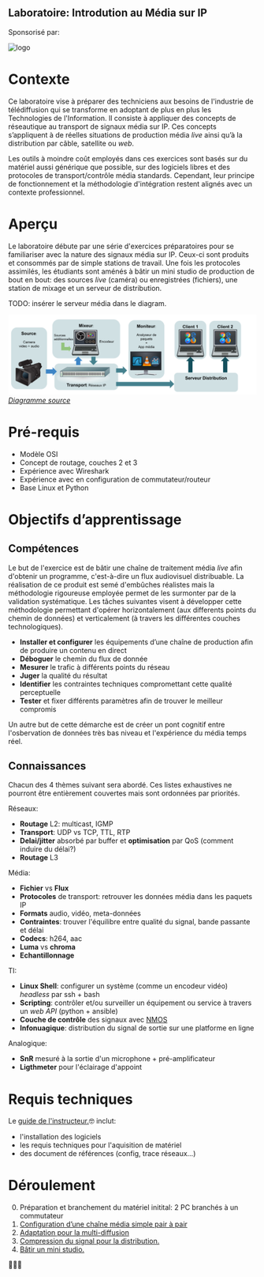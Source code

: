 Laboratoire: Introdution au Média sur IP
----------------------------------------

Sponsorisé par:

![logo](https://site-cbc.radio-canada.ca/site/annual-reports/2014-2015/_images/about/services/cbc-radio-canada.png)

# Contexte

Ce laboratoire vise à préparer des techniciens aux besoins de l'industrie de télédiffusion qui se
transforme en adoptant de plus en plus les Technologies de l'Information. Il consiste à appliquer des
concepts de réseautique au transport de signaux média sur IP. Ces concepts s’appliquent à de réelles
situations de production média _live_ ainsi qu’à la distribution par câble, satellite ou _web_.

Les outils à moindre coût employés dans ces exercices sont basés sur du matériel aussi générique que
possible, sur des logiciels libres et des protocoles de transport/contrôle média standards.
Cependant, leur principe de fonctionnement et la méthodologie d'intégration restent alignés avec un
contexte professionnel.

# Aperçu

Le laboratoire débute par une série d'exercices préparatoires pour se familiariser avec la nature
des signaux média sur IP. Ceux-ci sont produits et consommés par de simple stations de travail.
Une fois les protocoles assimilés, les étudiants sont aménés à bâtir un mini studio de production
de bout en bout: des sources _live_ (caméra) ou enregistrées (fichiers), une station de mixage et un
serveur de distribution.

TODO: insérer le serveur média dans le diagram.

![apercu](./img/laboratoire_media_sur_IP_phase5.png)
*[Diagramme source](https://docs.google.com/drawings/d/1q6MF5KY4nLmCBxLiehqOJvOSK_qoAchkg8bCS-ulvEI/edit)*

# Pré-requis

* Modèle OSI
* Concept de routage, couches 2 et 3
* Expérience avec Wireshark
* Expérience avec en configuration de commutateur/routeur
* Base Linux et Python

# Objectifs d’apprentissage

## Compétences

Le but de l'exercice est de bâtir une chaîne de traitement média _live_ afin d'obtenir un programme,
c'est-à-dire un flux audiovisuel distribuable. La réalisation de ce produit est semé d'embûches
réalistes mais la méthodologie rigoureuse employée permet de les surmonter par de la validation
systématique. Les tâches suivantes visent à développer cette méthodologie permettant d'opérer
horizontalement (aux differents points du chemin de données) et verticalement (à travers les
différentes couches technologiques).

* __Installer et configurer__ les équipements d’une chaîne de production afin de produire un contenu en direct
* __Déboguer__ le chemin du flux de donnée
* __Mesurer__ le trafic à différents points du réseau
* __Juger__ la qualité du résultat
* __Identifier__ les contraintes techniques compromettant cette qualité perceptuelle
* __Tester__ et fixer différents paramètres afin de trouver le meilleur compromis

Un autre but de cette démarche est de créer un pont cognitif entre l'osbervation de
données très bas niveau et l'expérience du média temps réel.

## Connaissances

Chacun des 4 thèmes suivant sera abordé. Ces listes exhaustives ne
pourront être entièrement couvertes mais sont ordonnées par priorités.

Réseaux:

* __Routage__ L2: multicast, IGMP
* __Transport__: UDP vs TCP, TTL, RTP
* __Delai/jitter__ absorbé par buffer et __optimisation__ par QoS (comment induire du délai?)
* __Routage__ L3

Média:

* __Fichier__ vs __Flux__
* __Protocoles__ de transport: retrouver les données média dans les paquets IP
* __Formats__ audio, vidéo, meta-données
* __Contraintes__: trouver l'équilibre entre qualité du signal, bande passante et délai
* __Codecs__: h264, aac
* __Luma__ vs __chroma__
* __Echantillonnage__

TI:

* __Linux Shell__: configurer un système (comme un encodeur vidéo) _headless_ par ssh + bash
* __Scripting__: contrôler et/ou surveiller un équipement ou service à travers un _web API_ (python + ansible)
* __Couche de contrôle__ des signaux avec [NMOS](https://specs.amwa.tv/nmos/)
* __Infonuagique__: distribution du signal de sortie sur une platforme en ligne

Analogique:

* __SnR__ mesuré à la sortie d'un microphone + pré-amplificateur 
* __Ligthmeter__ pour l'éclairage d'appoint

# Requis techniques

Le [guide de l'instructeur.](./guide-instructeur.md)🤓 inclut:
* l'installation des logiciels
* les requis techniques pour l'aquisition de matériel
* des document de références (config, trace réseaux...)

# Déroulement

0. Préparation et branchement du matériel initital: 2 PC branchés à un commutateur
1. [Configuration d’une chaîne média simple pair à pair](./Phase-1-Flux-pair-a-pair/README.md)
2. [Adaptation pour la multi-diffusion](./Phase-2-Flux-multi-diffusion/README.md)
3. [Compression du signal pour la distribution.](./Phase-3-Compression/README.md)
4. [Bâtir un mini studio.](./Phase-4-Serveur-diffusion/README.md)

🚀🚀🚀
